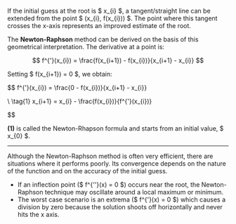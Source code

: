If the initial guess at the root is $ x_{i} $, a tangent/straight line can be extended from the point $ (x_{i}, f(x_{i})) $. The point where this tangent crosses the x-axis represents an improved estimate of the root.

The **Newton-Raphson** method can be derived on the basis of this geometrical interpretation. The derivative at a point is:

$$
f^{'}(x_{i}) = \frac{f(x_{i+1}) - f(x_{i})}{x_{i+1} - x_{i}}
$$

Setting $ f(x_{i+1}) = 0 $, we obtain:

$$
f^{'}(x_{i}) = \frac{0 - f(x_{i})}{x_{i+1} - x_{i}}

\\ \tag{1} x_{i+1} = x_{i} - \frac{f(x_{i})}{f^{'}(x_{i})}

$$

**(1)** is called the Newton-Rhapson formula and starts from an initial value, $ x_{0} $.

***

Although the Newton-Raphson method is often very efficient, there are situations where
it performs poorly. Its convergence depends on the nature of the function and on the accuracy of the initial guess.
* If an inflection point ($ f^{''}(x) = 0 $) occurs near the root, the Newton-Raphson technique may oscillate around a local maximum or minimum.
* The worst case scenario is an extrema ($ f^{'}(x) = 0 $) which causes a division by zero because the solution shoots off horizontally and never hits the x axis.